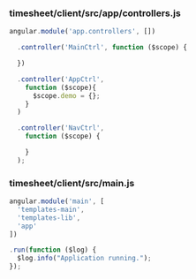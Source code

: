 ### timesheet/client/src/app/controllers.js

```javascript
angular.module('app.controllers', [])

  .controller('MainCtrl', function ($scope) {

  })

  .controller('AppCtrl',
    function ($scope){
      $scope.demo = {};
    }
  )

  .controller('NavCtrl',
    function ($scope) {

    }
  );
```

### timesheet/client/src/main.js

```javascript
angular.module('main', [
  'templates-main',
  'templates-lib',
  'app'
])

.run(function ($log) {
  $log.info("Application running.");
});
 ```
